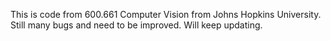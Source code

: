 This is code from 600.661 Computer Vision from Johns Hopkins University.
Still many bugs and need to be improved.
Will keep updating.
